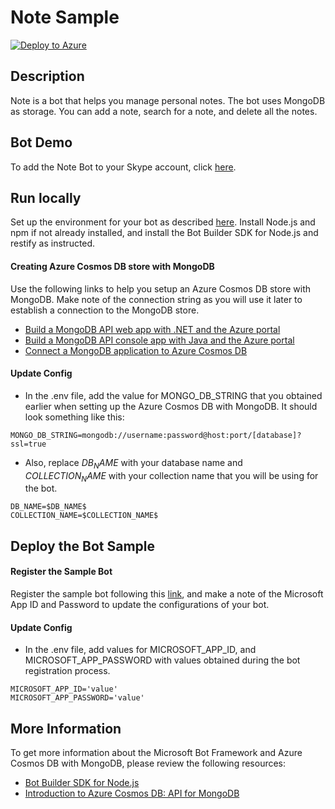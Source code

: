 # Note Sample

[![Deploy to Azure][Deploy Button]][Deploy Node/Storage-MongoDB/Notes]

[Deploy Button]: https://azuredeploy.net/deploybutton.png
[Deploy Node/Storage-MongoDB/Notes]: https://azuredeploy.net

## Description
Note is a bot that helps you manage personal notes. The bot uses MongoDB as storage. You can add a note, search for a note, and delete all the notes.

## Bot Demo
To add the Note Bot to your Skype account, click [here](https://join.skype.com/bot/9d35aa86-9465-4391-8bd5-2463fe357d89).

## Run locally
Set up the environment for your bot as described [here](https://docs.microsoft.com/en-us/bot-framework/nodejs/bot-builder-nodejs-quickstart). Install Node.js and npm if not already installed, and install the Bot Builder SDK for Node.js and restify as instructed.

#### Creating Azure Cosmos DB store with MongoDB

Use the following links to help you setup an Azure Cosmos DB store with MongoDB.  Make note of the connection string as you will use it later to establish a connection to the MongoDB store.

- [Build a MongoDB API web app with .NET and the Azure portal](https://docs.microsoft.com/en-us/azure/cosmos-db/create-mongodb-dotnet)
- [Build a MongoDB API console app with Java and the Azure portal](https://docs.microsoft.com/en-us/azure/cosmos-db/create-mongodb-java)
- [Connect a MongoDB application to Azure Cosmos DB](https://docs.microsoft.com/en-us/azure/cosmos-db/connect-mongodb-account)

#### Update Config

- In the .env file, add the value for MONGO_DB_STRING that you obtained earlier when setting up the Azure Cosmos DB with MongoDB. It should look something like this:
```
MONGO_DB_STRING=mongodb://username:password@host:port/[database]?ssl=true
```
- Also, replace $DB_NAME$ with your database name and $COLLECTION_NAME$ with your collection name that you will be using for the bot.
```
DB_NAME=$DB_NAME$
COLLECTION_NAME=$COLLECTION_NAME$
```

## Deploy the Bot Sample

#### Register the Sample Bot
Register the sample bot following this [link](https://docs.microsoft.com/en-us/bot-framework/portal-register-bot), and make a note of the Microsoft App ID and Password to update the configurations of your bot.

#### Update Config

- In the .env file, add values for MICROSOFT_APP_ID, and MICROSOFT_APP_PASSWORD with values obtained during the bot registration process.
```
MICROSOFT_APP_ID='value'
MICROSOFT_APP_PASSWORD='value'
```

## More Information
To get more information about the Microsoft Bot Framework and Azure Cosmos DB with MongoDB, please review the following resources:
- [Bot Builder SDK for Node.js](https://docs.microsoft.com/en-us/bot-framework/nodejs/bot-builder-nodejs-overview)
- [Introduction to Azure Cosmos DB: API for MongoDB](https://docs.microsoft.com/en-us/azure/cosmos-db/mongodb-introduction)
